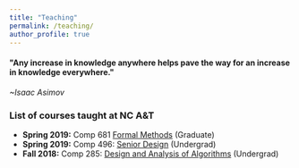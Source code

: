 ```yaml
---
title: "Teaching"
permalink: /teaching/
author_profile: true
---
```

<link href="https://fonts.googleapis.com/css?family=Comfortaa:300,400,700|Righteous" rel="stylesheet">

<h4>"Any increase in knowledge anywhere helps pave the way for an increase in knowledge everywhere."</h4>
 
 *~Isaac Asimov*

### List of courses taught at NC A&T

* **Spring 2019:** Comp 681 [Formal Methods](https://comp681-spring19.github.io/) (Graduate)
* **Spring 2019:** Comp 496: [Senior Design](https://comp496-spring19.github.io/) (Undergrad)
* **Fall 2018:** Comp 285: [Design and Analysis of Algorithms](https://comp285-fall18.github.io/) (Undergrad)
